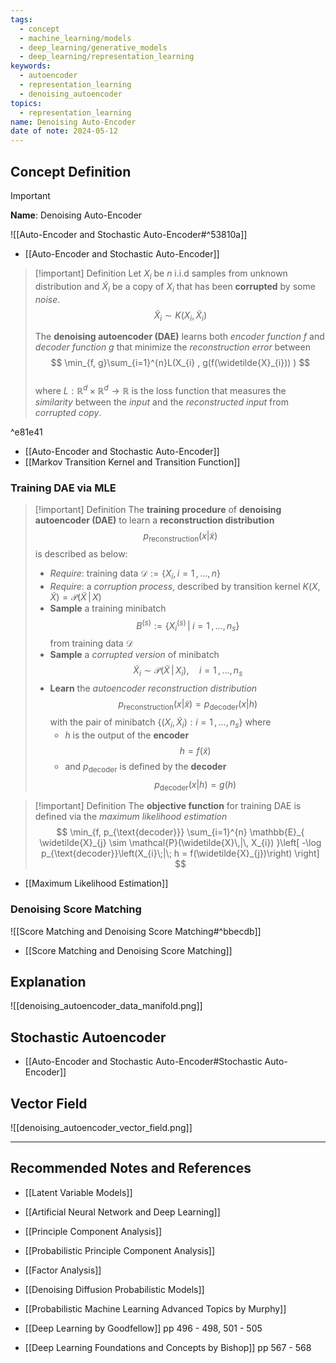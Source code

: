 ```yaml
---
tags:
  - concept
  - machine_learning/models
  - deep_learning/generative_models
  - deep_learning/representation_learning
keywords:
  - autoencoder
  - representation_learning
  - denoising_autoencoder
topics:
  - representation_learning
name: Denoising Auto-Encoder
date of note: 2024-05-12
---
```


## Concept Definition

>[!important]
>**Name**: Denoising Auto-Encoder

![[Auto-Encoder and Stochastic Auto-Encoder#^53810a]]

- [[Auto-Encoder and Stochastic Auto-Encoder]]

>[!important] Definition
>Let $X_{i}$ be $n$ i.i.d samples from unknown distribution and $\widetilde{X}_{i}$ be a copy of $X_{i}$ that has been **corrupted** by some *noise*. $$\widetilde{X}_{i} \sim K(X_{i}, \widetilde{X}_{i})$$
>
>The **denoising autoencoder (DAE)** learns both *encoder function* $f$ and *decoder function* $g$ that minimize the *reconstruction error* between 
>$$
>\min_{f, g}\sum_{i=1}^{n}L(X_{i} , g(f(\widetilde{X}_{i})) ) 
>$$   
>where $L: \mathbb{R}^{d} \times \mathbb{R}^{d} \to \mathbb{R}$ is the loss function that measures the *similarity* between the *input* and the *reconstructed input* from *corrupted copy*.

^e81e41

- [[Auto-Encoder and Stochastic Auto-Encoder]]
- [[Markov Transition Kernel and Transition Function]]


### Training DAE via MLE

>[!important] Definition
>The **training procedure** of **denoising autoencoder (DAE)** to learn a **reconstruction distribution** $$p_{\text{reconstruction}}(x | \tilde{x})$$ is described as below:
>- *Require*: training data $\mathcal{D}:= \{ X_{i}, i=1\,{,}\ldots{,}\,n \}$
>- *Require*: a *corruption process*, described by transition kernel $K(X, \widetilde{X}) = \mathcal{P}(\widetilde{X}\,|\, X)$
>- **Sample** a training minibatch $$B^{(s)} := \left\{ X_{i}^{(s)}\,|\; i=1\,{,}\ldots{,}\,n_{s} \right\}$$ from training data $\mathcal{D}$
>- **Sample** a *corrupted version* of minibatch $$\widetilde{X}_{i} \sim \mathcal{P}(\widetilde{X}\,|\, X_{i}), \quad i=1\,{,}\ldots{,}\,n_{s}$$
>- **Learn** the *autoencoder reconstruction distribution* $$p_{\text{reconstruction}}(x | \tilde{x}) = p_{\text{decoder}}(x | h)$$ with the pair of minibatch $\{(X_{i}, \widetilde{X}_{i} ): i=1\,{,}\ldots{,}\,n_{s}  \}$ where
>	-  $h$ is the output of the **encoder**$$h = f( \tilde{x})$$
>	- and $p_{\text{decoder}}$ is defined by the **decoder** $$p_{\text{decoder}}(x | h) = g(h)$$

>[!important] Definition
>The **objective function** for training DAE is defined via the *maximum likelihood estimation* 
>$$
>\min_{f, p_{\text{decoder}}} \sum_{i=1}^{n} \mathbb{E}_{ \widetilde{X}_{j} \sim \mathcal{P}(\widetilde{X}\,|\, X_{i}) }\left[  -\log p_{\text{decoder}}\left(X_{i}\;|\; h = f(\widetilde{X}_{j})\right)  \right]  
>$$

- [[Maximum Likelihood Estimation]]

### Denoising Score Matching

![[Score Matching and Denoising Score Matching#^bbecdb]]

- [[Score Matching and Denoising Score Matching]]

## Explanation

![[denoising_autoencoder_data_manifold.png]]


## Stochastic Autoencoder

- [[Auto-Encoder and Stochastic Auto-Encoder#Stochastic Auto-Encoder]]







## Vector Field

![[denoising_autoencoder_vector_field.png]]





-----------
##  Recommended Notes and References


- [[Latent Variable Models]]
- [[Artificial Neural Network and Deep Learning]]

- [[Principle Component Analysis]]
- [[Probabilistic Principle Component Analysis]]
- [[Factor Analysis]]

- [[Denoising Diffusion Probabilistic Models]]


- [[Probabilistic Machine Learning Advanced Topics by Murphy]]
- [[Deep Learning by Goodfellow]] pp 496 - 498, 501 - 505 
- [[Deep Learning Foundations and Concepts by Bishop]] pp 567 - 568